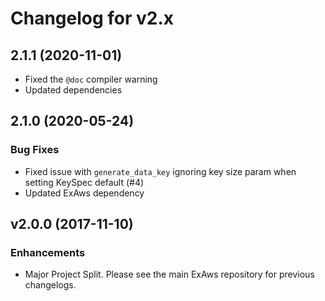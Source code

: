 # Changelog for v2.x

## 2.1.1 (2020-11-01)

  * Fixed the `@doc` compiler warning
  * Updated dependencies

## 2.1.0 (2020-05-24)

### Bug Fixes

  * Fixed issue with `generate_data_key` ignoring key size param when setting KeySpec default (#4)
  * Updated ExAws dependency 

## v2.0.0 (2017-11-10)

### Enhancements

  * Major Project Split. Please see the main ExAws repository for previous changelogs.
